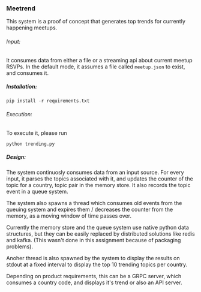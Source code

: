 ### Meetrend
This system is a proof of concept that generates top trends for currently happening meetups.

###### Input:
It consumes data from either a file or a streaming api about current meetup RSVPs.
In the default mode, it assumes a file called `meetup.json` to exist, and consumes it.

##### Installation:
```
pip install -r requirements.txt
```

###### Execution:
To execute it, please run
```
python trending.py
```

##### Design:
The system continuosly consumes data from an input source. For every input, it parses the topics associated with it, and updates the counter of the topic for a country, topic pair in the memory store. It also records the topic event in
a queue system.

The system also spawns a thread which consumes old events from the queuing system and expires them / decreases the counter from the memory, as a moving window of time passes over.

Currently the memory store and the queue system use native python data structures, but they can be easily replaced by distributed solutions like redis and kafka. (This wasn't done in this assignment because of packaging problems).

Anoher thread is also spawned by the system to display the results on stdout at a fixed interval to display the top 10 trending topics per country.

Depending on product requirements, this can be a GRPC server, which consumes a country code, and displays it's trend or also an API server.
